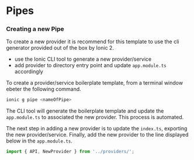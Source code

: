 # Pipes

### Creating a new Pipe

To create a new provider it is recommend for this template to use the cli generator provided out of the box by Ionic 2.

+ use the Ionic CLI tool to generate a new provider/service
+ add provider to directory entry point and update `app.module.ts` accordingly

To create a provider/service boilerplate template, from a terminal window ebeter the following command.

```bash
ionic g pipe <nameOfPipe>
```

The CLI tool will generate the boilerplate template and update the `app.module.ts` to associated the new provider. This process is automated.

The next step in adding a new provider is to update the `index.ts`, exporting the new provider/service. Finally, add the new provider to the line displayed below in the `app.module.ts`.

```typescript
import { API, NewProvider } from '../providers/';
```